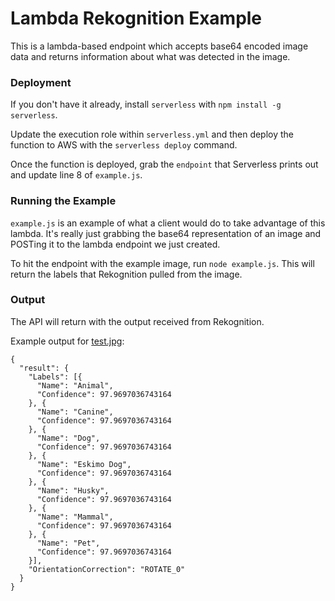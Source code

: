 # Lambda Rekognition Example

This is a lambda-based endpoint which accepts base64 encoded image data and returns information about what was detected in the image.


### Deployment

If you don't have it already, install `serverless` with `npm install -g serverless`.

Update the execution role within `serverless.yml` and then deploy the function to AWS with the `serverless deploy` command.

Once the function is deployed, grab the `endpoint` that Serverless prints out and update line 8 of `example.js`.


### Running the Example
`example.js` is an example of what a client would do to take advantage of this lambda.  It's really just grabbing the base64 representation of an image and POSTing it to the lambda endpoint we just created.

To hit the endpoint with the example image, run `node example.js`.  This will return the labels that Rekognition pulled from the image.


### Output

The API will return with the output received from Rekognition.

Example output for [test.jpg](https://bitbucket.nike.com/users/sohol1/repos/rekognition-lambda/browse/test.jpg):

```
{
  "result": {
    "Labels": [{
      "Name": "Animal",
      "Confidence": 97.9697036743164
    }, {
      "Name": "Canine",
      "Confidence": 97.9697036743164
    }, {
      "Name": "Dog",
      "Confidence": 97.9697036743164
    }, {
      "Name": "Eskimo Dog",
      "Confidence": 97.9697036743164
    }, {
      "Name": "Husky",
      "Confidence": 97.9697036743164
    }, {
      "Name": "Mammal",
      "Confidence": 97.9697036743164
    }, {
      "Name": "Pet",
      "Confidence": 97.9697036743164
    }],
    "OrientationCorrection": "ROTATE_0"
  }
}
```
